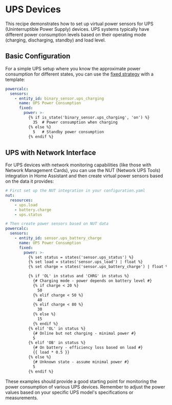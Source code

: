 # UPS Devices

This recipe demonstrates how to set up virtual power sensors for UPS (Uninterruptible Power Supply) devices. UPS systems typically have different power consumption levels based on their operating mode (charging, discharging, standby) and load level.

## Basic Configuration

For a simple UPS setup where you know the approximate power consumption for different states, you can use the [fixed strategy](../strategies/fixed.md) with a template:

```yaml
powercalc:
  sensors:
    - entity_id: binary_sensor.ups_charging
      name: UPS Power Consumption
      fixed:
        power: >-
          {% if is_state('binary_sensor.ups_charging', 'on') %}
            35  # Power consumption when charging
          {% else %}
            5   # Standby power consumption
          {% endif %}
```

## UPS with Network Interface

For UPS devices with network monitoring capabilities (like those with Network Management Cards), you can use the NUT (Network UPS Tools) integration in Home Assistant and then create virtual power sensors based on the data it provides:

```yaml
# First set up the NUT integration in your configuration.yaml
nut:
  resources:
    - ups.load
    - battery.charge
    - ups.status

# Then create power sensors based on NUT data
powercalc:
  sensors:
    - entity_id: sensor.ups_battery_charge
      name: UPS Power Consumption
      fixed:
        power: >-
          {% set status = states('sensor.ups_status') %}
          {% set load = states('sensor.ups_load') | float %}
          {% set charge = states('sensor.ups_battery_charge') | float %}

          {% if 'OL' in status and 'CHRG' in status %}
            {# Charging mode - power depends on battery level #}
            {% if charge < 20 %}
              50
            {% elif charge < 50 %}
              40
            {% elif charge < 80 %}
              30
            {% else %}
              15
            {% endif %}
          {% elif 'OL' in status %}
            {# Online but not charging - minimal power #}
            5
          {% elif 'OB' in status %}
            {# On battery - efficiency loss based on load #}
            {{ load * 0.5 }}
          {% else %}
            {# Unknown state - assume minimal power #}
            5
          {% endif %}
```

These examples should provide a good starting point for monitoring the power consumption of various UPS devices. Remember to adjust the power values based on your specific UPS model's specifications or measurements.
